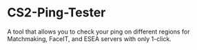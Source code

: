# CS2-Ping-Tester
A tool that allows you to check your ping on different regions for Matchmaking, FaceIT, and ESEA servers with only 1-click.
